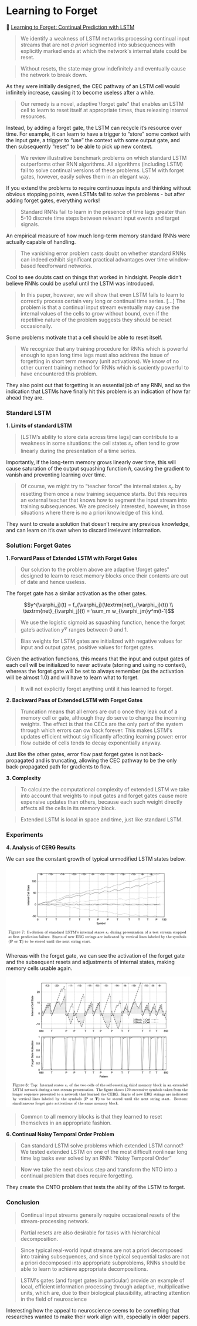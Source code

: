 # Learning to Forget

📜 [Learning to Forget: Continual Prediction with LSTM](https://www.researchgate.net/profile/Felix-Gers/publication/12292425_Learning_to_Forget_Continual_Prediction_with_LSTM/links/5759414608ae9a9c954e84c5/Learning-to-Forget-Continual-Prediction-with-LSTM.pdf)

> We identify a weakness of LSTM networks processing continual input streams that are not _a priori_ segmented into subsequences with explicitly marked ends at which the network's internal state could be reset.

> Without resets, the state may grow indefinitely and eventually cause the network to break down.

As they were initially designed, the CEC pathway of an LSTM cell would infinitely increase, causing it to become useless after a while.

> Our remedy is a novel, adaptive \forget gate" that enables an LSTM cell to learn to reset itself at appropriate times, thus releasing internal resources.

Instead, by adding a forget gate, the LSTM can recycle it’s resource over time. For example, it can learn to have a trigger to “store” some context with the input gate, a trigger to “use” the context with some output gate, and then subsequently “reset” to be able to pick up new context.

> We review illustrative benchmark problems on which standard LSTM outperforms other RNN algorithms. All algorithms (including LSTM) fail to solve continual versions of these problems. LSTM with forget gates, however, easily solves them in an elegant way.

If you extend the problems to require continuous inputs and thinking without obvious stopping points, even LSTMs fail to solve the problems - but after adding forget gates, everything works!

> Standard RNNs fail to learn in the presence of time lags greater than 5-10 discrete time steps between relevant input events and target signals.

An empirical measure of how much long-term memory standard RNNs were actually capable of handling.

> The vanishing error problem casts doubt on whether standard RNNs can indeed exhibit significant practical advantages over time window-based feedforward networks.

Cool to see doubts cast on things that worked in hindsight. People didn’t believe RNNs could be useful until the LSTM was introduced.

> In this paper, however, we will show that even LSTM fails to learn to correctly process certain very long or continual time series. […] The problem is that a continual input stream eventually may cause the internal values of the cells to grow without bound, even if the repetitive
> nature of the problem suggests they should be reset occasionally.

Some problems motivate that a cell should be able to reset itself.

> We recognize that any training procedure for RNNs which is powerful enough to span long time lags must also address the issue of forgetting in short term memory (unit activations). We know of no other
> current training method for RNNs which is suciently powerful to have encountered this problem.

They also point out that forgetting is an essential job of any RNN, and so the indication that LSTMs have finally hit this problem is an indication of how far ahead they are.

### Standard LSTM

**1. Limits of standard LSTM**

> [LSTM’s ability to store data across time lags] can contribute to a weakness in some situations: the cell states $s_c$ often tend to grow linearly during the presentation of a time series.

Importantly, if the long-term memory grows linearly over time, this will cause saturation of the output squashing function $h$, causing the gradient to vanish and preventing learning over time.

> Of course, we might try to “teacher force” the internal states $s_c$ by resetting them once a new training sequence starts. But this requires an external teacher that knows how to segment the input stream into training subsequences. We are precisely interested, however, in those situations where there is no a priori knowledge of this kind.

They want to create a solution that doesn’t require any previous knowledge, and can learn on it’s own when to discard irrelevant information.

### Solution: Forget Gates

**1. Forward Pass of Extended LSTM with Forget Gates**

> Our solution to the problem above are adaptive \forget gates" designed to learn to reset memory blocks once their contents are out of date and hence useless.

The forget gate has a similar activation as the other gates.

```math
y^{\varphi_j}(t) = f_{\varphi_j}(\textrm{net}_{\varphi_j}(t)) \\
\textrm{net}_{\varphi_j}(t) = \sum_m w_{\varphi_jm}y^m(t-1)
```

> We use the logistic sigmoid as squashing function, hence the forget gate’s activation $y^\varphi$ ranges between 0 and 1.

> Bias weights for LSTM gates are initialized with negative values for input and output gates, positive values for forget gates.

Given the activation functions, this means that the input and output gates of each cell will be initialized to never activate (storing and using no context), whereas the forget gate will be set to always remember (as the activation will be almost 1.0) and will have to learn what to forget.

> It will not explicitly forget anything until it has learned to forget.

**2. Backward Pass of Extended LSTM with Forget Gates**

> Truncation means that all errors are cut o once they leak out of a memory cell or gate, although they do serve to change the incoming weights. The effect is that the CECs are the only part of the system through which errors can ow back forever. This makes LSTM's updates efficient without significantly affecting learning power: error flow outside of cells tends to decay exponentially anyway.

Just like the other gates, error flow past forget gates is not back-propagated and is truncating, allowing the CEC pathway to be the only back-propagated path for gradients to flow.

**3. Complexity**

> To calculate the computational complexity of extended LSTM we take into account that weights to input gates and forget gates cause more expensive updates than others, because each such weight directly affects all the cells in its memory block.

> Extended LSTM is local in space and time, just like standard LSTM.

### Experiments

**4. Analysis of CERG Results**

We can see the constant growth of typical unmodified LSTM states below.

![Screenshot 2024-05-14 at 4.01.45 PM.png](../../images/Screenshot_2024-05-14_at_4.01.45_PM.png)

Whereas with the forget gate, we can see the activation of the forget gate and the subsequent resets and adjustments of internal states, making memory cells usable again.

![Screenshot 2024-05-14 at 4.01.39 PM.png](../../images/Screenshot_2024-05-14_at_4.01.39_PM.png)

> Common to all memory blocks is that they learned to reset themselves in an appropriate fashion.

**6. Continual Noisy Temporal Order Problem**

> Can standard LSTM solve problems which extended LSTM cannot? We tested extended LSTM on one of the most difficult nonlinear long time lag tasks ever solved by an RNN: “Noisy Temporal Order”

> Now we take the next obvious step and transform the NTO into a continual problem that does require forgetting.

They create the CNTO problem that tests the ability of the LSTM to forget.

### Conclusion

> Continual input streams generally require occasional resets of the stream-processing network.

> Partial resets are also desirable for tasks with hierarchical decomposition.

> Since typical real-world input streams are not a priori decomposed into training subsequences, and since typical sequential tasks are not a priori decomposed into appropriate subproblems, RNNs should be able to learn to achieve appropriate decompositions.

> LSTM's gates (and forget gates in particular) provide an example of local, efficient information processing through adaptive, multiplicative units, which are, due to their biological plausibility, attracting attention in the field of neuroscience

Interesting how the appeal to neuroscience seems to be something that researches wanted to make their work align with, especially in older papers.
